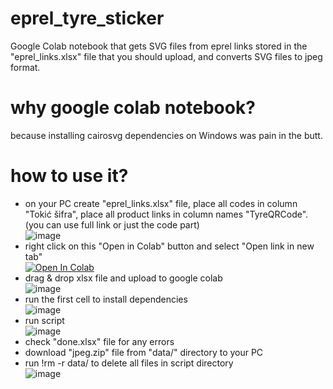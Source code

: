# eprel_tyre_sticker
Google Colab notebook that gets SVG files from eprel links stored in the "eprel_links.xlsx" file that you should upload, and converts SVG files to jpeg format.

# why google colab notebook?
because installing cairosvg dependencies on Windows was pain in the butt.
# how to use it?
* on your PC create "eprel_links.xlsx" file, place all codes in column "Tokić šifra", place all product links in column names "TyreQRCode". (you can use full link or just the code part)<br>
![image](https://github.com/MarkoNovi/eprel_tyre_sticker/assets/76423352/8a6ba6f0-8152-4846-8b8d-898ad065315d)
* right click on this "Open in Colab" button and select "Open link in new tab"<br>
[![Open In Colab](https://colab.research.google.com/assets/colab-badge.svg)](https://colab.research.google.com/github/MarkoNovi/eprel_tyre_sticker/blob/main/eprel_tyre_stickers.ipynb)
* drag & drop xlsx file and upload to google colab<br>
![image](https://github.com/MarkoNovi/eprel_tyre_sticker/assets/76423352/be8b411b-50ae-4ab3-a806-3f0d807dde9e)
* run the first cell to install dependencies<br>
![image](https://github.com/MarkoNovi/eprel_tyre_sticker/assets/76423352/b7fbb7d5-6105-4741-9056-3ab0c4c7ffe5)
* run script<br>
![image](https://github.com/MarkoNovi/eprel_tyre_sticker/assets/76423352/9d7e03ab-03a6-41c1-987d-00bc23e888cd)
* check "done.xlsx" file for any errors
* download "jpeg.zip" file from "data/" directory to your PC
* run !rm -r data/ to delete all files in script directory<br>
![image](https://github.com/MarkoNovi/eprel_tyre_sticker/assets/76423352/335f8565-b7fa-46b7-ab11-0f7a71a821c1)
